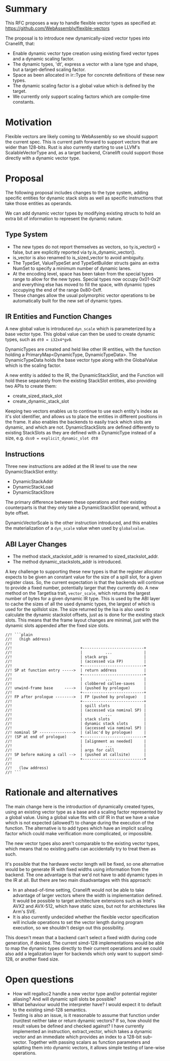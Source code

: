 # Summary

This RFC proposes a way to handle flexible vector types as specified at: https://github.com/WebAssembly/flexible-vectors

[summary]: #summary

The proposal is to introduce new dynamically-sized vector types into Cranelift, that:
- Enable dynamic vector type creation using existing fixed vector types and a dynamic scaling factor.
- The dynamic types, 'dt', express a vector with a lane type and shape, but a target-defined scaling factor.
- Space as been allocated in ir::Type for concrete definitions of these new types.
- The dynamic scaling factor is a global value which is defined by the target.
- We currently only support scaling factors which are compile-time constants.

# Motivation
[motivation]: #motivation

Flexible vectors are likely coming to WebAssembly so we should support the current spec. This is current path forward to support vectors that are wider than 128-bits.
Rust is also currently starting to use LLVM's ScalableVectorType and, as a target backend, Cranelift could support those directly with a dynamic vector type.

# Proposal
[proposal]: #proposal

The following proposal includes changes to the type system, adding specific entities for dynamic stack slots as well as specific instructions that take those entities as operands.

We can add dynamic vector types by modifying existing structs to hold an extra bit of information to represent the dynamic nature.

## Type System
- The new types do not report themselves as vectors, so ty.is\_vector() = false, but are explicitly reported via ty.is\_dynamic\_vector().
- is\_vector is also renamed to is\_sized\_vector to avoid ambiguity.
- The TypeSet, ValueTypeSet and TypeSetBuilder structs gains an extra NumSet to specify a minimum number of dynamic lanes.
- At the encoding level, space has been taken from the special types range to allow for the new types. Special types now occupy 0x01-0x2f and everything else has moved to fill the space, with dynamic types occupying the end of the range 0x80-0xff.
- These changes allow the usual polymorphic vector operations to be automatically built for the new set of dynamic types.

## IR Entities and Function Changes

A new global value is introduced `dyn_scale` which is parameterized by a base vector type. This global value can then be used to create dynamic types, such as `dt0 = i32x4*gv0`.

DynamicTypes are created and held like other IR entities, with the function holding a PrimaryMap\<DynamicType, DynamicTypeData\>. The DynamicTypeData holds the base vector type along with the GlobalValue which is the scaling factor.

A new entity is added to the IR, the DynamicStackSlot, and the Function will hold these separately from the existing StackSlot entities, also providing two APIs to create them:
- create\_sized\_stack\_slot
- create\_dynamic\_stack\_slot

Keeping two vectors enables us to continue to use each entity's index as it's slot identifier, and allows us to place the entities in different positions in the frame. It also enables the backends to easily track which slots are dynamic, and which are not. DynamicStackSlots are defined differently to existing StackSlots as they are defined with a DynamicType instead of a size, e.g. `dss0 = explicit_dynamic_slot dt0`

## Instructions
Three new instructions are added at the IR level to use the new DynamicStackSlot entity:
- DynamicStackAddr
- DynamicStackLoad
- DynamicStackStore

The primary difference between these operations and their existing counterparts is that they only take a DynamicStackSlot operand, without a byte offset.

DynamicVectorScale is the other instruction introduced, and this enables the materialization of a `dyn_scale` value when used by `globalvalue`.

## ABI Layer Changes

- The method stack_stackslot_addr is renamed to sized\_stackslot\_addr.
- The method dynamic\_stackslots\_addr is introduced.

A key challenge to supporting these new types is that the register allocator expects to be given an constant value for the size of a spill slot, for a given register class. So, the current expectation is that the backends will continue to provide a fixed number, potentially larger that they currently do. A new method on the TargetIsa trait, `vector_scale`, which returns the largest number of bytes for a given dynamic IR type. This is used by the ABI layer to cache the sizes of all the used dynamic types, the largest of which is used for the spillslot size. The size returned by the Isa is also used to calculate the dynamic stackslot offsets, just as is done for the existing stack slots. This means that the frame layout changes are minimal, just with the dynamic slots appended after the fixed size slots.

```
//! ```plain
//!   (high address)
//!
//!                              +---------------------------+
//!                              |          ...              |
//!                              | stack args                |
//!                              | (accessed via FP)         |
//!                              +---------------------------+
//! SP at function entry ----->  | return address            |
//!                              +---------------------------+
//!                              |          ...              |
//!                              | clobbered callee-saves    |
//! unwind-frame base     ---->  | (pushed by prologue)      |
//!                              +---------------------------+
//! FP after prologue -------->  | FP (pushed by prologue)   |
//!                              +---------------------------+
//!                              | spill slots               |
//!                              | (accessed via nominal SP) |
//!                              |          ...              |
//!                              | stack slots               |
//!                              | dynamic stack slots       |
//!                              | (accessed via nominal SP) |
//! nominal SP --------------->  | (alloc'd by prologue)     |
//! (SP at end of prologue)      +---------------------------+
//!                              | [alignment as needed]     |
//!                              |          ...              |
//!                              | args for call             |
//! SP before making a call -->  | (pushed at callsite)      |
//!                              +---------------------------+
//!
//!   (low address)
//! ```
```

# Rationale and alternatives
[rationale-and-alternatives]: #rationale-and-alternatives

The main change here is the introduction of dynamically created types, using an existing vector type as a base and a scaling factor represented by a global value. Using a global value fits with clif IR in that we have a value which is not expected (allowed?) to change during the execution of the function. The alternative is to add types which have an implicit scaling factor which could make verification more complicated, or impossible.

The new vector types also aren't comparable to the existing vector types, which means that no existing paths can accidentally try to treat them as such.

It's possible that the hardware vector length will be fixed, so one alternative would be to generate IR with fixed widths using information from the backend. The one advantage is that we'd not have to add dynamic types in the IR at all. But there are two main disadvantages with this approach:
- In an ahead-of-time setting, Cranelift would not be able to take advantage of larger vectors where the width is implementation defined. It would be possible to target architecture extensions such as Intel's AVX2 and AVX-512, which have static sizes, but not for architectures like Arm's SVE.
- It is also currently undecided whether the flexible vector specification will include operations to set the vector length during program execution, so we shouldn't design out this possibility.

This doesn't mean that a backend can't select a fixed width during code generation, if desired. The current simd-128 implementations would be able to map the dynamic types directly to their current operations and we could also add a legalization layer for backends which only want to support simd-128, or another fixed size.

# Open questions
[open-questions]: #open-questions

- How will regalloc2 handle a new vector type and/or potential register aliasing? And will dynamic spill slots be possible?
- What behaviour would the interpreter have? I would expect it to default to the existing simd-128 semantics.
- Testing is also an issue, is it reasonable to assume that function under (run)test neither take or return dynamic vectors? If so, how should the result values be defined and checked against? I have currently implemented an instruction, extract\_vector, which takes a dynamic vector and an immediate which provides an index to a 128-bit sub-vector. Together with passing scalars as function parameters and splatting them into dynamic vectors, it allows simple testing of lane-wise operations.
